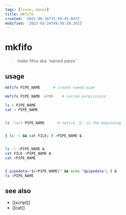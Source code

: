 ```yaml
---
tags: [linux, macos]
title: mkfifo
created: '2021-06-16T15:59:45.047Z'
modified: '2023-03-24T09:50:28.292Z'
---
```


# mkfifo

> make fifos aka `named pipes``

## usage

```sh
mkfifo PIPE_NAME      # create named pipe

mkfifo PIPE_NAME -m700    # custom permissions

ls > PIPE_NAME
cat < PIPE_NAME


ls -lart PIPE_NAME      # notice 'p' in the beginning


{ ls -l && cat FILE; } >PIPE_NAME &


ls -l >PIPE_NAME &
cat FILE >PIPE_NAME &
cat <PIPE_NAME


{ pipedata="$(<PIPE_NAME)" && echo "$pipedata"; } &
ls >PIPE_NAME 
```

## see also

- [[script]]
- [[cat]]
